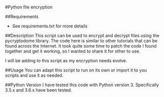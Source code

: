 #Python file encryption

##Requirements
* See requirements.txt for more details

##Description
This script can be used to encrypt and decrypt files using the pycryptodome library. The code here is similar to other tutorials that can be found across the Internet. It took quite some time to patch the code I found together and get it working, so I wanted to share it for other to use.

I will be adding to this script as my encryption needs evolve.

##Usage
You can adapt this script to run on its own or import it to you scripts and use it as needed.

##Python Version
I have tested this code with Python version 3. Specifically 3.5.x and 3.6.x have been tested.